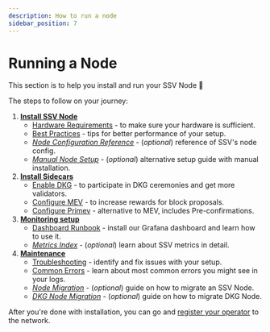 ```yaml
---
description: How to run a node
sidebar_position: 7
---
```


# Running a Node

This section is to help you install and run your SSV Node 🚀

The steps to follow on your journey:
1. [**Install SSV Node**](./node-setup)
    * [Hardware Requirements](./node-setup/hardware-requirements.md) - to make sure your hardware is sufficient.
    * [Best Practices](./node-setup/best-practices.md) - tips for better performance of your setup.
    * [*Node Configuration Reference*](./node-setup/node-configuration-reference.md) - (*optional*) reference of SSV's node config.
    * [*Manual Node Setup*](./node-setup/manual-setup.md) - (*optional*) alternative setup guide with manual installation.
2. [**Install Sidecars**](/operators/operator-node/node-setup/enabling-dkg/)
    * [Enable DKG](/operators/operator-node/node-setup/enabling-dkg/) - to participate in DKG ceremonies and get more validators.
    * [Configure MEV](/operators/operator-node/node-setup/configuring-mev) - to increase rewards for block proposals.
    * [Configure Primev](./node-setup/configuring-primev.md) - alternative to MEV, includes Pre-confirmations.
3. [**Monitoring setup**](./monitoring/README.md)
    * [Dashboard Runbook](./monitoring/dashboard-runbook.md) - install our Grafana dashboard and learn how to use it.
    * [*Metrics Index*](./monitoring/metrics-index.md) - (*optional*) learn about SSV metrics in detail.
4. [**Maintenance**](./maintenance/README.md)
    * [Troubleshooting](./maintenance/troubleshooting.md) - identify and fix issues with your setup.
    * [Common Errors](./maintenance/common-errors.md) - learn about most common errors you might see in your logs.
    * [*Node Migration*](./maintenance/node-migration.md) - (*optional*) guide on how to migrate an SSV Node.
    * [*DKG Node Migration*](./maintenance/dkg-operator-migration.md) - (*optional*) guide on how to migrate DKG Node.

After you're done with installation, you can go and [register your operator](../operator-management/README.md) to the network.